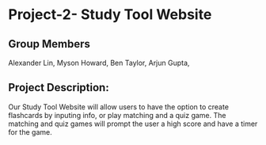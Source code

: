 # Project-2- Study Tool Website

## Group Members
Alexander Lin,
Myson Howard, 
Ben Taylor,
Arjun Gupta,

## Project Description:
Our Study Tool Website will allow users to have the option to create flashcards by inputing info, or play matching and a quiz game. The matching and quiz games will prompt the user a high score and have a timer for the game. 
